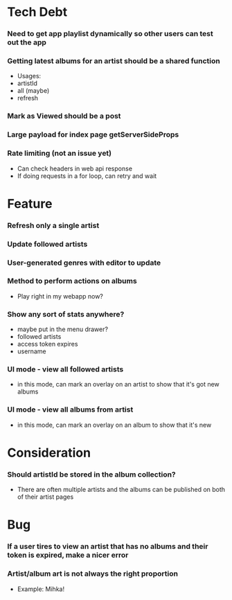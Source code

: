 # Tech Debt

### Need to get app playlist dynamically so other users can test out the app

### Getting latest albums for an artist should be a shared function

- Usages:
- artistId
- all (maybe)
- refresh

### Mark as Viewed should be a post

### Large payload for index page getServerSideProps

### Rate limiting (not an issue yet)

- Can check headers in web api response
- If doing requests in a for loop, can retry and wait

# Feature

### Refresh only a single artist

### Update followed artists

### User-generated genres with editor to update

### Method to perform actions on albums

- Play right in my webapp now?

### Show any sort of stats anywhere?

- maybe put in the menu drawer?
- followed artists
- access token expires
- username

### UI mode - view all followed artists

- in this mode, can mark an overlay on an artist to show that it's got new albums

### UI mode - view all albums from artist

- in this mode, can mark an overlay on an album to show that it's new

# Consideration

### Should artistId be stored in the album collection?

- There are often multiple artists and the albums can be published on both of their artist pages

# Bug

### If a user tires to view an artist that has no albums and their token is expired, make a nicer error

### Artist/album art is not always the right proportion

- Example: Mihka!
